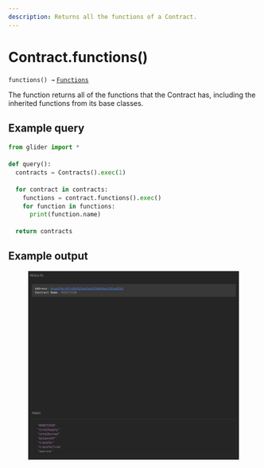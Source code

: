 ```yaml
---
description: Returns all the functions of a Contract.
---
```


# Contract.functions()

`functions() →` [`Functions`](../callables/functions/)

The function returns all of the functions that the Contract has, including the inherited functions from its base classes.

## Example query

```python
from glider import *

def query():
  contracts = Contracts().exec(1)

  for contract in contracts:
    functions = contract.functions().exec()
    for function in functions:
      print(function.name)

  return contracts
```

## Example output

<figure><img src="../../.gitbook/assets/image.png" alt=""><figcaption></figcaption></figure>
